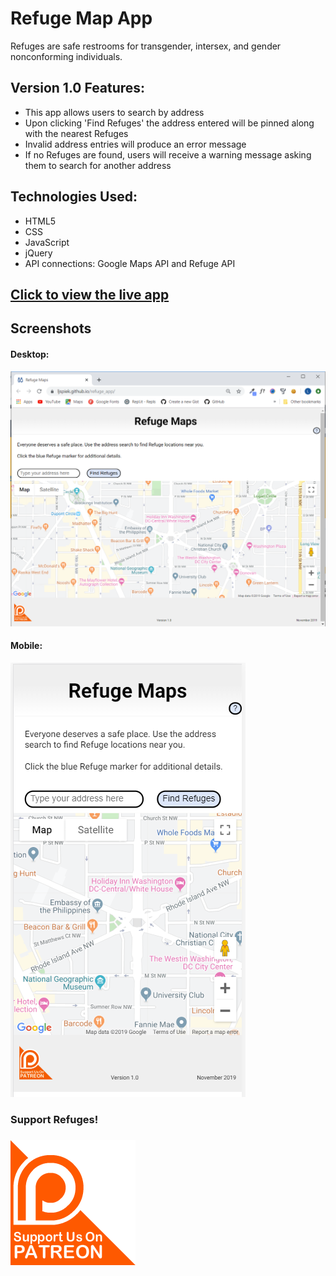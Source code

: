 <h1>Refuge Map App</h1>
<p>Refuges are safe restrooms for transgender, intersex, and gender nonconforming individuals.</p>

<h2>Version 1.0 Features:</h2>

<ul>
    <li>This app allows users to search by address</li>
    <li>Upon clicking 'Find Refuges' the address entered will be pinned along with the nearest Refuges</li>
    <li>Invalid address entries will produce an error message</li>
    <li>If no Refuges are found, users will receive a warning message asking them to search for another address</li>

</ul>

<h2>Technologies Used:</h2>

<ul>
    <li>HTML5</li>
    <li>CSS</li>
    <li>JavaScript</li>
    <li>jQuery</li>
    <li>API connections: Google Maps API and Refuge API</li>
</ul>

<h2><a href="https://ljspiek.github.io/refuge_app/" target=blank>Click to view the live app</a>

<h2>Screenshots</h2>

<h4>Desktop:</h4>
<img src="img/Desktop.Screenshot.png">

<h4>Mobile:</h4>
<img src="img/Mobile.screenshot.png">

<h3>Support Refuges!<h3>
<a href="https://www.patreon.com/refugerestrooms" target=blank><img class ="patreon" src="img/patreon-1_1_orig.png" alt="If you believe everyone deserves a safe space, become a patron at Patreon."></a>





